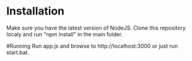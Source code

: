 # Installation
Make sure you have the latest version of NodeJS. Clone this repository localy and run "npm install" in the main folder.

#Running
Run app.js and browse to http://localhost:3000 or just run start.bat.

